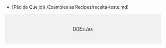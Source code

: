 - [Pão de Queijo](./Examples as Recipes/receita-teste.md)
<div style="background-color:rgba(0, 0, 0, 0.0470588); text-align:center; vertical-align: middle; padding:40px 0;"> 
<a href="/donate">DOE< /a> 
</div>